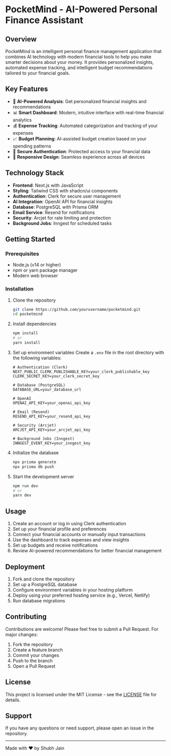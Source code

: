 # PocketMind - AI-Powered Personal Finance Assistant

## Overview
PocketMind is an intelligent personal finance management application that combines AI technology with modern financial tools to help you make smarter decisions about your money. It provides personalized insights, automated expense tracking, and intelligent budget recommendations tailored to your financial goals.

## Key Features
- 🤖 **AI-Powered Analysis**: Get personalized financial insights and recommendations
- 📊 **Smart Dashboard**: Modern, intuitive interface with real-time financial analytics
- 💰 **Expense Tracking**: Automated categorization and tracking of your expenses
- 📈 **Budget Planning**: AI-assisted budget creation based on your spending patterns
- 🔐 **Secure Authentication**: Protected access to your financial data
- 📱 **Responsive Design**: Seamless experience across all devices

## Technology Stack
- **Frontend**: Next.js with JavaScript
- **Styling**: Tailwind CSS with shadcn/ui components
- **Authentication**: Clerk for secure user management
- **AI Integration**: OpenAI API for financial insights
- **Database**: PostgreSQL with Prisma ORM
- **Email Service**: Resend for notifications
- **Security**: Arcjet for rate limiting and protection
- **Background Jobs**: Inngest for scheduled tasks

## Getting Started

### Prerequisites
- Node.js (v14 or higher)
- npm or yarn package manager
- Modern web browser

### Installation
1. Clone the repository
   ```bash
   git clone https://github.com/yourusername/pocketmind.git
   cd pocketmind
   ```

2. Install dependencies
   ```bash
   npm install
   # or
   yarn install
   ```

3. Set up environment variables
   Create a `.env` file in the root directory with the following variables:
   ```env
   # Authentication (Clerk)
   NEXT_PUBLIC_CLERK_PUBLISHABLE_KEY=your_clerk_publishable_key
   CLERK_SECRET_KEY=your_clerk_secret_key

   # Database (PostgreSQL)
   DATABASE_URL=your_database_url

   # OpenAI
   OPENAI_API_KEY=your_openai_api_key

   # Email (Resend)
   RESEND_API_KEY=your_resend_api_key

   # Security (Arcjet)
   ARCJET_API_KEY=your_arcjet_api_key

   # Background Jobs (Inngest)
   INNGEST_EVENT_KEY=your_inngest_key
   ```

4. Initialize the database
   ```bash
   npx prisma generate
   npx prisma db push
   ```

5. Start the development server
   ```bash
   npm run dev
   # or
   yarn dev
   ```

## Usage
1. Create an account or log in using Clerk authentication
2. Set up your financial profile and preferences
3. Connect your financial accounts or manually input transactions
4. Use the dashboard to track expenses and view insights
5. Set up budgets and receive notifications
6. Review AI-powered recommendations for better financial management

## Deployment
1. Fork and clone the repository
2. Set up a PostgreSQL database
3. Configure environment variables in your hosting platform
4. Deploy using your preferred hosting service (e.g., Vercel, Netlify)
5. Run database migrations

## Contributing
Contributions are welcome! Please feel free to submit a Pull Request. For major changes:
1. Fork the repository
2. Create a feature branch
3. Commit your changes
4. Push to the branch
5. Open a Pull Request

## License
This project is licensed under the MIT License - see the [LICENSE](LICENSE) file for details.

## Support
If you have any questions or need support, please open an issue in the repository.

---

Made with ❤️ by Shubh Jain